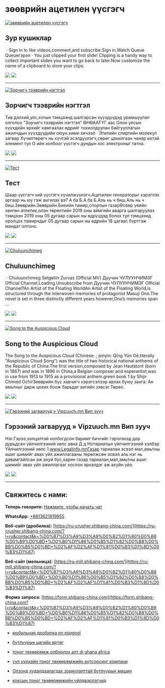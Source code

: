 # зөөврийн ацетилен үүсгэгч

<a href="https://swt.shibang-china.com/?l=ru&img&k=%D0%B7%D3%A9%D3%A9%D0%B2%D1%80%D0%B8%D0%B9%D0%BD+%D0%B0%D1%86%D0%B5%D1%82%D0%B8%D0%BB%D0%B5%D0%BD+%D2%AF%D2%AF%D1%81%D0%B3%D1%8D%D0%B3%D1%87" target="_blank">![зөөврийн ацетилен үүсгэгч](http://static.shibang-china.com/all-800x300/914.jpg)</a>

## Зур кушиклар
&nbsp;&#0183;&#32;Sign in to like videos,comment,and subscribe.Sign in.Watch Queue Queueгэрэл&nbsp;&#0183;&#32;You just clipped your first slide! Clipping is a handy way to collect important slides you want to go back to later.Now customize the name of a clipboard to store your clips.


<a href="https://whatsapp.shibangsoft.com/WhatsApp.php" target="_blank" title="WhatsApp">![](http://static.shibang-china.com/icon/whatsapp.png)</a> <a href="https://swt.shibang-china.com/?l=ru&icon&k=%D0%B7%D3%A9%D3%A9%D0%B2%D1%80%D0%B8%D0%B9%D0%BD+%D0%B0%D1%86%D0%B5%D1%82%D0%B8%D0%BB%D0%B5%D0%BD+%D2%AF%D2%AF%D1%81%D0%B3%D1%8D%D0%B3%D1%87" target="_blank">![](http://static.shibang-china.com/icon/chat-ru.png)</a>

---

<a href="https://swt.shibang-china.com/?l=ru&img&k=%D0%B7%D3%A9%D3%A9%D0%B2%D1%80%D0%B8%D0%B9%D0%BD+%D0%B0%D1%86%D0%B5%D1%82%D0%B8%D0%BB%D0%B5%D0%BD+%D2%AF%D2%AF%D1%81%D0%B3%D1%8D%D0%B3%D1%87" target="_blank">![Зорчигч тээврийн нэгтгэл](http://static.shibang-china.com/all-800x300/705.jpg)</a>

## Зорчигч тээврийн нэгтгэл
Тив дэлхий,улс,хотын тэмцээнд шалгарсан хүүхдүүдэд урамшуулал олголоо “Зорчигч тээврийн нэгтгэл” ӨНӨААТҮГ аас Олон улсын хүүхдийн эрхийг хамгаалах өдрийг тохиолдуулан байгууллагын ажилчдын хүүхдүүдийн оюун.хими хичээл&nbsp;&#0183;&#32;Этилийн спиртийн молекул загвар Хүчилтөрөгч нь хүчтэй эсэлдүүлэгч,сөрөг цахилгаан чанар ихтэй элемент тул О ийн холбоог үүсгэгч дундын хос электроныг татна.


<a href="https://whatsapp.shibangsoft.com/WhatsApp.php" target="_blank" title="WhatsApp">![](http://static.shibang-china.com/icon/whatsapp.png)</a> <a href="https://swt.shibang-china.com/?l=ru&icon&k=%D0%B7%D3%A9%D3%A9%D0%B2%D1%80%D0%B8%D0%B9%D0%BD+%D0%B0%D1%86%D0%B5%D1%82%D0%B8%D0%BB%D0%B5%D0%BD+%D2%AF%D2%AF%D1%81%D0%B3%D1%8D%D0%B3%D1%87" target="_blank">![](http://static.shibang-china.com/icon/chat-ru.png)</a>

---

<a href="https://swt.shibang-china.com/?l=ru&img&k=%D0%B7%D3%A9%D3%A9%D0%B2%D1%80%D0%B8%D0%B9%D0%BD+%D0%B0%D1%86%D0%B5%D1%82%D0%B8%D0%BB%D0%B5%D0%BD+%D2%AF%D2%AF%D1%81%D0%B3%D1%8D%D0%B3%D1%87" target="_blank">![Тест](http://static.shibang-china.com/all-800x300/124.jpg)</a>

## Тест
Шаар үүсгэгч хий үүсгэгч хүчилжүүлэгч.Ацетилен генераторыг хэрэглэх аргаар нь юу гэж ангилах вэ? А ба Б.А ба Б.Аль нь ч биш.Аль нь ч биш.Зөөврийн.Зөөврийн.Биеийн тамир,спортын газарӨсвөр үеийн хөнгөн атлетик,олон төрөлтийн 2019 оны аймгийн аварга шалгаруулах тэмцээн 2019 оны 05 дугаар сарын ны өдрүүдэд болох тул тэмцээнд оролцох тамирчдыг 05 дугаар сарын ны өдрийн 18 цагаас бүртгэж мандат олгоно.


<a href="https://whatsapp.shibangsoft.com/WhatsApp.php" target="_blank" title="WhatsApp">![](http://static.shibang-china.com/icon/whatsapp.png)</a> <a href="https://swt.shibang-china.com/?l=ru&icon&k=%D0%B7%D3%A9%D3%A9%D0%B2%D1%80%D0%B8%D0%B9%D0%BD+%D0%B0%D1%86%D0%B5%D1%82%D0%B8%D0%BB%D0%B5%D0%BD+%D2%AF%D2%AF%D1%81%D0%B3%D1%8D%D0%B3%D1%87" target="_blank">![](http://static.shibang-china.com/icon/chat-ru.png)</a>

---

<a href="https://swt.shibang-china.com/?l=ru&img&k=%D0%B7%D3%A9%D3%A9%D0%B2%D1%80%D0%B8%D0%B9%D0%BD+%D0%B0%D1%86%D0%B5%D1%82%D0%B8%D0%BB%D0%B5%D0%BD+%D2%AF%D2%AF%D1%81%D0%B3%D1%8D%D0%B3%D1%87" target="_blank">![Chuluunchimeg](http://static.shibang-china.com/all-800x300/135.jpg)</a>

## Chuluunchimeg
&nbsp;&#0183;&#32;Chuluunchimeg Setgeliin Zurvas (Official MV) Дуучин ЧУЛУУНЧИМЭГ Official Channel.Loading.Unsubscribe from Дуучин ЧУЛУУНЧИМЭГ Official Channel?An Artist of the Floating WorldAn Artist of the Floating World,is structured through the interwoven memories of protagonist Masuji Ono.The novel is set in three distinctly different years however,Ono’s memories span …


<a href="https://whatsapp.shibangsoft.com/WhatsApp.php" target="_blank" title="WhatsApp">![](http://static.shibang-china.com/icon/whatsapp.png)</a> <a href="https://swt.shibang-china.com/?l=ru&icon&k=%D0%B7%D3%A9%D3%A9%D0%B2%D1%80%D0%B8%D0%B9%D0%BD+%D0%B0%D1%86%D0%B5%D1%82%D0%B8%D0%BB%D0%B5%D0%BD+%D2%AF%D2%AF%D1%81%D0%B3%D1%8D%D0%B3%D1%87" target="_blank">![](http://static.shibang-china.com/icon/chat-ru.png)</a>

---

<a href="https://swt.shibang-china.com/?l=ru&img&k=%D0%B7%D3%A9%D3%A9%D0%B2%D1%80%D0%B8%D0%B9%D0%BD+%D0%B0%D1%86%D0%B5%D1%82%D0%B8%D0%BB%D0%B5%D0%BD+%D2%AF%D2%AF%D1%81%D0%B3%D1%8D%D0%B3%D1%87" target="_blank">![Song to the Auspicious Cloud](http://static.shibang-china.com/all-800x300/543.jpg)</a>

## Song to the Auspicious Cloud
The Song to the Auspicious Cloud (Chinese: ; pinyin: Qīng Y&#250;n Gē,literally &quot;Auspicious Cloud Song&quot;) was the title of two historical national anthems of the Republic of China.The first version,composed by Jean Hautstont (born in 1867) and was in 1896 in China,a Belgian composer and esperantist,was in use from 1913 to 1915 as a provisional anthem.green book 1 by Shijir Chimed OchirЗөөврийн бус хавчигч хэрэгсэлээр авлах буюу занга: Ан амьтныг дарж цохих боож барьдаг ангийн зэвсэг.Төрөл.


<a href="https://whatsapp.shibangsoft.com/WhatsApp.php" target="_blank" title="WhatsApp">![](http://static.shibang-china.com/icon/whatsapp.png)</a> <a href="https://swt.shibang-china.com/?l=ru&icon&k=%D0%B7%D3%A9%D3%A9%D0%B2%D1%80%D0%B8%D0%B9%D0%BD+%D0%B0%D1%86%D0%B5%D1%82%D0%B8%D0%BB%D0%B5%D0%BD+%D2%AF%D2%AF%D1%81%D0%B3%D1%8D%D0%B3%D1%87" target="_blank">![](http://static.shibang-china.com/icon/chat-ru.png)</a>

---

<a href="https://swt.shibang-china.com/?l=ru&img&k=%D0%B7%D3%A9%D3%A9%D0%B2%D1%80%D0%B8%D0%B9%D0%BD+%D0%B0%D1%86%D0%B5%D1%82%D0%B8%D0%BB%D0%B5%D0%BD+%D2%AF%D2%AF%D1%81%D0%B3%D1%8D%D0%B3%D1%87" target="_blank">![Гэрээний загварууд &#187; Vipzuuch.mn Вип зууч](http://static.shibang-china.com/all-800x300/674.jpg)</a>

## Гэрээний загварууд &#187; Vipzuuch.mn Вип зууч
Нэг.Гэрээ,хэлцэлтэй холбогдсон баримт бичгийг гэрчлэхэд дор дурьдсан үйлчилгээний хөлс авна Д д Нотариатын үйлчилгээний хэлбэр Үйлчилгээний хөлс 1.www.Legalinfo.mnГазар тариалан эсвэл мал,амьтны ашиг шимийг авах үйл ажиллагааны төрөлжсөн эсвэл аль нэг нь давамгайлсан аж ахуй бус,харин газар тариалан,мал,амьтны ашиг шимийг авах үйл ажиллагааг хослон эрхэлдэг аж ахуйн үйл.


<a href="https://whatsapp.shibangsoft.com/WhatsApp.php" target="_blank" title="WhatsApp">![](http://static.shibang-china.com/icon/whatsapp.png)</a> <a href="https://swt.shibang-china.com/?l=ru&icon&k=%D0%B7%D3%A9%D3%A9%D0%B2%D1%80%D0%B8%D0%B9%D0%BD+%D0%B0%D1%86%D0%B5%D1%82%D0%B8%D0%BB%D0%B5%D0%BD+%D2%AF%D2%AF%D1%81%D0%B3%D1%8D%D0%B3%D1%87" target="_blank">![](http://static.shibang-china.com/icon/chat-ru.png)</a>

---
## Свяжитесь с нами:

**Теперь говорите:** [Нажмите, чтобы начать чат](https://swt.shibang-china.com?l=ru&contact&k=%D0%B7%D3%A9%D3%A9%D0%B2%D1%80%D0%B8%D0%B9%D0%BD+%D0%B0%D1%86%D0%B5%D1%82%D0%B8%D0%BB%D0%B5%D0%BD+%D2%AF%D2%AF%D1%81%D0%B3%D1%8D%D0%B3%D1%87)

**WhatsApp:**  [+8613621919955](https://whatsapp.shibangsoft.com/WhatsApp.php)

**Веб-сайт (дробилка):** [https://ru-crusher.shibang-china.com/](https://ru-crusher.shibang-china.com/?l=ru&contact&k=%D0%B7%D3%A9%D3%A9%D0%B2%D1%80%D0%B8%D0%B9%D0%BD+%D0%B0%D1%86%D0%B5%D1%82%D0%B8%D0%BB%D0%B5%D0%BD+%D2%AF%D2%AF%D1%81%D0%B3%D1%8D%D0%B3%D1%87)

**Веб-сайт (мельница):** [https://ru-mill.shibang-china.com/](https://ru-mill.shibang-china.com/?l=ru&contact&k=%D0%B7%D3%A9%D3%A9%D0%B2%D1%80%D0%B8%D0%B9%D0%BD+%D0%B0%D1%86%D0%B5%D1%82%D0%B8%D0%BB%D0%B5%D0%BD+%D2%AF%D2%AF%D1%81%D0%B3%D1%8D%D0%B3%D1%87)

**Форма запроса:** [https://form.shibang-china.com](https://form.shibang-china.com?l=ru&contact&k=%D0%B7%D3%A9%D3%A9%D0%B2%D1%80%D0%B8%D0%B9%D0%BD+%D0%B0%D1%86%D0%B5%D1%82%D0%B8%D0%BB%D0%B5%D0%BD+%D2%AF%D2%AF%D1%81%D0%B3%D1%8D%D0%B3%D1%87)

* [мобильная дробилка en espgnol](../126/%D0%BC%D0%BE%D0%B1%D0%B8%D0%BB%D1%8C%D0%BD%D0%B0%D1%8F%20%D0%B4%D1%80%D0%BE%D0%B1%D0%B8%D0%BB%D0%BA%D0%B0%20en%20espgnol.md)

* [бутлуурын цагийн өртөг](../130/%D0%B1%D1%83%D1%82%D0%BB%D1%83%D1%83%D1%80%D1%8B%D0%BD%20%D1%86%D0%B0%D0%B3%D0%B8%D0%B9%D0%BD%20%D3%A9%D1%80%D1%82%D3%A9%D0%B3.md)

* [тоног төхөөрөмж олборлох алт di ghana africa](../127/%D1%82%D0%BE%D0%BD%D0%BE%D0%B3%20%D1%82%D3%A9%D1%85%D3%A9%D3%A9%D1%80%D3%A9%D0%BC%D0%B6%20%D0%BE%D0%BB%D0%B1%D0%BE%D1%80%D0%BB%D0%BE%D1%85%20%D0%B0%D0%BB%D1%82%20di%20ghana%20africa.md)

* [уул уурхайн тоног төхөөрөмжийн аутсорсинг компани](../127/%D1%83%D1%83%D0%BB%20%D1%83%D1%83%D1%80%D1%85%D0%B0%D0%B9%D0%BD%20%D1%82%D0%BE%D0%BD%D0%BE%D0%B3%20%D1%82%D3%A9%D1%85%D3%A9%D3%A9%D1%80%D3%A9%D0%BC%D0%B6%D0%B8%D0%B9%D0%BD%20%D0%B0%D1%83%D1%82%D1%81%D0%BE%D1%80%D1%81%D0%B8%D0%BD%D0%B3%20%D0%BA%D0%BE%D0%BC%D0%BF%D0%B0%D0%BD%D0%B8.md)

* [Олзонд худалдаалагдах зориулалттай бутлуурын машин](../130/%D0%9E%D0%BB%D0%B7%D0%BE%D0%BD%D0%B4%20%D1%85%D1%83%D0%B4%D0%B0%D0%BB%D0%B4%D0%B0%D0%B0%D0%BB%D0%B0%D0%B3%D0%B4%D0%B0%D1%85%20%D0%B7%D0%BE%D1%80%D0%B8%D1%83%D0%BB%D0%B0%D0%BB%D1%82%D1%82%D0%B0%D0%B9%20%D0%B1%D1%83%D1%82%D0%BB%D1%83%D1%83%D1%80%D1%8B%D0%BD%20%D0%BC%D0%B0%D1%88%D0%B8%D0%BD.md)

* [коксын тоног төхөөрөмжийн үйлдвэрлэгчид](../130/%D0%BA%D0%BE%D0%BA%D1%81%D1%8B%D0%BD%20%D1%82%D0%BE%D0%BD%D0%BE%D0%B3%20%D1%82%D3%A9%D1%85%D3%A9%D3%A9%D1%80%D3%A9%D0%BC%D0%B6%D0%B8%D0%B9%D0%BD%20%D2%AF%D0%B9%D0%BB%D0%B4%D0%B2%D1%8D%D1%80%D0%BB%D1%8D%D0%B3%D1%87%D0%B8%D0%B4.md)